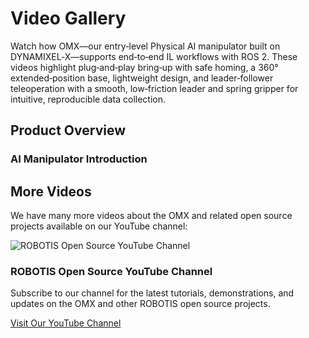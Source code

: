 # Video Gallery

Watch how OMX—our entry‑level Physical AI manipulator built on DYNAMIXEL‑X—supports end‑to‑end IL workflows with ROS 2. These videos highlight plug‑and‑play bring‑up with safe homing, a 360° extended‑position base, lightweight design, and leader‑follower teleoperation with a smooth, low‑friction leader and spring gripper for intuitive, reproducible data collection.
## Product Overview

### AI Manipulator Introduction
<YouTube videoId="3x-eN36pNns" />

<!-- ## Tutorials & Demonstrations
<YouTube videoId="pSY0Gb5b5kI" />

<YouTube videoId="22KPUWLBqGU" />

<YouTube videoId="KswAongVdSk" />

## Use Cases

<div class="coming-soon">
  <div class="coming-soon-content">
    <h3>Application Videos Coming Soon</h3>
    <p>We're currently preparing videos demonstrating OMX in various industrial applications including:</p>
    <ul>
      <li>Manufacturing assembly tasks</li>
      <li>Warehouse operations</li>
      <li>Research environments</li>
    </ul>
    <p>Check back soon or subscribe to our YouTube channel for updates.</p>
  </div>
</div> -->

## More Videos

We have many more videos about the OMX and related open source projects available on our YouTube channel:

<div class="youtube-channel">
  <div class="channel-info">
    <img src="/logo_youtube_channel.jpg" alt="ROBOTIS Open Source YouTube Channel" class="channel-logo">
    <div class="channel-text">
      <h3>ROBOTIS Open Source YouTube Channel</h3>
      <p>Subscribe to our channel for the latest tutorials, demonstrations, and updates on the OMX and other ROBOTIS open source projects.</p>
    </div>
  </div>

  <a href="https://www.youtube.com/@ROBOTISOpenSourceTeam" target="_blank" class="channel-button">
    Visit Our YouTube Channel
  </a>
</div>
